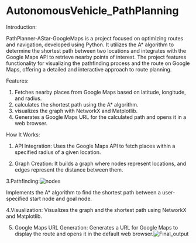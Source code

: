 # AutonomousVehicle_PathPlanning

Introduction: 

PathPlanner-AStar-GoogleMaps is a project focused on optimizing routes and navigation, developed using Python. It utilizes the A* algorithm to determine the shortest path between two locations and integrates with the Google Maps API to retrieve nearby points of interest. The project features functionality for visualizing the pathfinding process and the route on Google Maps, offering a detailed and interactive approach to route planning.

Features:

1. Fetches nearby places from Google Maps based on latitude, longitude, and radius.
2. calculates the shortest path using the A* algorithm.
3. visualizes the graph with NetworkX and Matplotlib.
4. Generates a Google Maps URL for the calculated path and opens it in a web browser.

How It Works:

1. API Integration:
Uses the Google Maps API to fetch places within a specified radius of a given location.

2. Graph Creation:
It builds a graph where nodes represent locations, and edges represent the distance between them.

3.Pathfinding:![nodes](https://github.com/user-attachments/assets/77151d8d-6e7d-440f-a401-390bd5308fea)

Implements the A* algorithm to find the shortest path between a user-specified start node and goal node.

4.Visualization:
Visualizes the graph and the shortest path using NetworkX and Matplotlib.

5. Google Maps URL Generation:
Generates a URL for Google Maps to display the route and opens it in the default web browser.![Final_output](https://github.com/user-attachments/assets/59bfc5d3-612f-4f73-ad8f-a5d7bb16906c)
